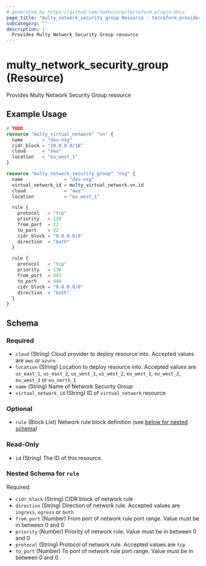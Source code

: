 ```yaml
---
# generated by https://github.com/hashicorp/terraform-plugin-docs
page_title: "multy_network_security_group Resource - terraform-provider-multy"
subcategory: ""
description: |-
  Provides Multy Network Security Group resource
---
```


# multy_network_security_group (Resource)

Provides Multy Network Security Group resource

## Example Usage

```terraform
# TODO
resource "multy_virtual_network" "vn" {
  name       = "dev-nsg"
  cidr_block = "10.0.0.0/16"
  cloud      = "aws"
  location   = "eu_west_1"
}

resource "multy_network_security_group" "nsg" {
  name               = "dev-nsg"
  virtual_network_id = multy_virtual_network.vn.id
  cloud              = "aws"
  location           = "eu_west_1"

  rule {
    protocol   = "tcp"
    priority   = 120
    from_port  = 22
    to_port    = 22
    cidr_block = "0.0.0.0/0"
    direction  = "both"
  }

  rule {
    protocol   = "tcp"
    priority   = 130
    from_port  = 443
    to_port    = 444
    cidr_block = "0.0.0.0/0"
    direction  = "both"
  }
}
```

<!-- schema generated by tfplugindocs -->
## Schema

### Required

- `cloud` (String) Cloud provider to deploy resource into. Accepted values are `aws` or `azure`
- `location` (String) Location to deploy resource into. Accepted values are `us_east_1`, `us_east_2`, `us_west_1`, `us_west_2`, `eu_west_1`, `eu_west_2`, `eu_west_3` or `eu_north_1`
- `name` (String) Name of Network Security Group
- `virtual_network_id` (String) ID of `virtual_network` resource

### Optional

- `rule` (Block List) Network rule block definition (see [below for nested schema](#nestedblock--rule))

### Read-Only

- `id` (String) The ID of this resource.

<a id="nestedblock--rule"></a>
### Nested Schema for `rule`

Required:

- `cidr_block` (String) CIDR block of network rule
- `direction` (String) Direction of network rule. Accepted values are `ingress`, `egress` or `both`
- `from_port` (Number) From port of network rule port range. Value must be in between 0 and 0
- `priority` (Number) Priority of network rule. Value must be in between 0 and 0
- `protocol` (String) Protocol of network rule. Accepted values are `tcp`
- `to_port` (Number) To port of network rule port range. Value must be in between 0 and 0



